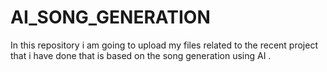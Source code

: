 # AI_SONG_GENERATION
In this repository i am going to upload my files related to the recent project that i have done that is based on the song generation using AI . 
